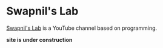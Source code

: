 # Swapnil's Lab
[Swapnil's Lab](https://www.youtube.com/channel/UCvJDlPl18PysY8CHfH_OLnw) is a YouTube channel based on programming.

**site is under construction**
